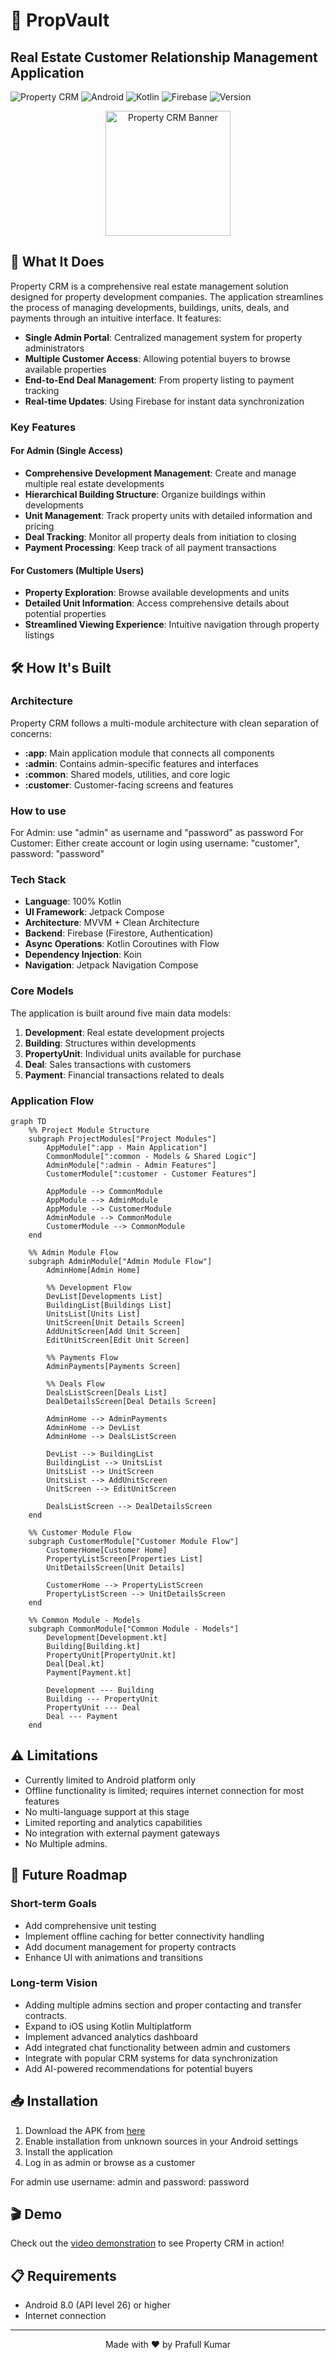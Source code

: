 # 🏢 PropVault

## Real Estate Customer Relationship Management Application

![Property CRM](https://img.shields.io/badge/Property-CRM-blue)
![Android](https://img.shields.io/badge/Platform-Android-brightgreen)
![Kotlin](https://img.shields.io/badge/Language-Kotlin-orange)
![Firebase](https://img.shields.io/badge/Backend-Firebase-yellow)
![Version](https://img.shields.io/badge/Version-1.0.0-lightgrey)

<p align="center">
  <img src="https://raw.githubusercontent.com/prafullKrRj/buildYourOwnApp/refs/heads/main/PropVault/app/src/main/res/drawable/real_estate.png" alt="Property CRM Banner" width="200"/>
</p>


## 📱 What It Does

Property CRM is a comprehensive real estate management solution designed for property development companies. The application streamlines the process of managing developments, buildings, units, deals, and payments through an intuitive interface. It features:

* **Single Admin Portal**: Centralized management system for property administrators
* **Multiple Customer Access**: Allowing potential buyers to browse available properties
* **End-to-End Deal Management**: From property listing to payment tracking
* **Real-time Updates**: Using Firebase for instant data synchronization

### Key Features

#### For Admin (Single Access)
- **Comprehensive Development Management**: Create and manage multiple real estate developments
- **Hierarchical Building Structure**: Organize buildings within developments
- **Unit Management**: Track property units with detailed information and pricing
- **Deal Tracking**: Monitor all property deals from initiation to closing
- **Payment Processing**: Keep track of all payment transactions

#### For Customers (Multiple Users)
- **Property Exploration**: Browse available developments and units
- **Detailed Unit Information**: Access comprehensive details about potential properties
- **Streamlined Viewing Experience**: Intuitive navigation through property listings

## 🛠️ How It's Built

### Architecture

Property CRM follows a multi-module architecture with clean separation of concerns:

- **:app**: Main application module that connects all components
- **:admin**: Contains admin-specific features and interfaces
- **:common**: Shared models, utilities, and core logic
- **:customer**: Customer-facing screens and features

### How to use

For Admin: use "admin" as username and "password" as password
For Customer: Either create account or login using username: "customer", password: "password"

### Tech Stack

- **Language**: 100% Kotlin
- **UI Framework**: Jetpack Compose
- **Architecture**: MVVM + Clean Architecture
- **Backend**: Firebase (Firestore, Authentication)
- **Async Operations**: Kotlin Coroutines with Flow
- **Dependency Injection**: Koin
- **Navigation**: Jetpack Navigation Compose

### Core Models

The application is built around five main data models:

1. **Development**: Real estate development projects
2. **Building**: Structures within developments
3. **PropertyUnit**: Individual units available for purchase
4. **Deal**: Sales transactions with customers
5. **Payment**: Financial transactions related to deals

### Application Flow
```mermaid
graph TD
    %% Project Module Structure
    subgraph ProjectModules["Project Modules"]
        AppModule[":app - Main Application"]
        CommonModule[":common - Models & Shared Logic"]
        AdminModule[":admin - Admin Features"]
        CustomerModule[":customer - Customer Features"]
        
        AppModule --> CommonModule
        AppModule --> AdminModule
        AppModule --> CustomerModule
        AdminModule --> CommonModule
        CustomerModule --> CommonModule
    end

    %% Admin Module Flow
    subgraph AdminModule["Admin Module Flow"]
        AdminHome[Admin Home]
        
        %% Development Flow
        DevList[Developments List]
        BuildingList[Buildings List]
        UnitsList[Units List]
        UnitScreen[Unit Details Screen]
        AddUnitScreen[Add Unit Screen]
        EditUnitScreen[Edit Unit Screen]
        
        %% Payments Flow
        AdminPayments[Payments Screen]
        
        %% Deals Flow
        DealsListScreen[Deals List]
        DealDetailsScreen[Deal Details Screen]
        
        AdminHome --> AdminPayments
        AdminHome --> DevList
        AdminHome --> DealsListScreen
        
        DevList --> BuildingList
        BuildingList --> UnitsList 
        UnitsList --> UnitScreen
        UnitsList --> AddUnitScreen
        UnitScreen --> EditUnitScreen
        
        DealsListScreen --> DealDetailsScreen
    end
    
    %% Customer Module Flow
    subgraph CustomerModule["Customer Module Flow"]
        CustomerHome[Customer Home]
        PropertyListScreen[Properties List]
        UnitDetailsScreen[Unit Details]
        
        CustomerHome --> PropertyListScreen
        PropertyListScreen --> UnitDetailsScreen
    end
    
    %% Common Module - Models
    subgraph CommonModule["Common Module - Models"]
        Development[Development.kt]
        Building[Building.kt]
        PropertyUnit[PropertyUnit.kt]
        Deal[Deal.kt]
        Payment[Payment.kt]
        
        Development --- Building
        Building --- PropertyUnit
        PropertyUnit --- Deal
        Deal --- Payment
    end
```
## ⚠️ Limitations

- Currently limited to Android platform only
- Offline functionality is limited; requires internet connection for most features
- No multi-language support at this stage
- Limited reporting and analytics capabilities
- No integration with external payment gateways
- No Multiple admins.
## 🚀 Future Roadmap

### Short-term Goals
- Add comprehensive unit testing
- Implement offline caching for better connectivity handling
- Add document management for property contracts
- Enhance UI with animations and transitions

### Long-term Vision
- Adding multiple admins section and proper contacting and transfer contracts.
- Expand to iOS using Kotlin Multiplatform
- Implement advanced analytics dashboard
- Add integrated chat functionality between admin and customers
- Integrate with popular CRM systems for data synchronization
- Add AI-powered recommendations for potential buyers

## 📥 Installation

1. Download the APK from [here](https://drive.google.com/file/d/1nN3_P0IjP0si6kLQ_avVdUz10Wr4Zme0/view?usp=sharing)
2. Enable installation from unknown sources in your Android settings
3. Install the application
4. Log in as admin or browse as a customer

  For admin use username: admin and password: password
  
## 🎬 Demo

Check out the [video demonstration](https://drive.google.com/file/d/1bSxdPi0EWtsKz7fS-Y0AjxyVrt2SG39F/view?usp=sharing) to see Property CRM in action!

## 📋 Requirements

- Android 8.0 (API level 26) or higher
- Internet connection
  
---

<p align="center">
  Made with ❤️ by Prafull Kumar
</p>
